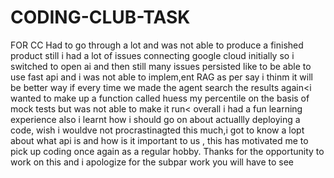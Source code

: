 # CODING-CLUB-TASK
FOR CC
Had to go through a lot and was not able to produce a finished product still i had a lot of issues connecting google cloud initially so i switched to open ai and then still many issues persisted like to be able to use fast api and i was not able to implem,ent RAG as per say i thinm it will be better way if every time we made the agent search the results again<i wanted to make up a function called huess my percentile on the basis of mock tests but was not able to make it run< overall i had a fun learning experience also i learnt how i should go on about actuallly deploying a code, wish i wouldve not  procrastinagted this much,i got to know a lopt about what api is and how is it important to us , this has motivated me to pick up coding once again as a regular hobby. Thanks for the opportunity to work on this and i apologize for the subpar work you will have to see
